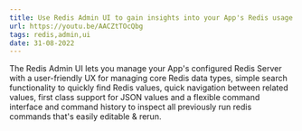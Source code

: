 ```yaml
---
title: Use Redis Admin UI to gain insights into your App's Redis usage
url: https://youtu.be/AACZtTOcQbg
tags: redis,admin,ui
date: 31-08-2022
---
```


The Redis Admin UI lets you manage your App's configured Redis Server with a user-friendly UX for managing core Redis data types, 
simple search functionality to quickly find Redis values, quick navigation between related values, 
first class support for JSON values and a flexible command interface and command history to inspect all previously run redis 
commands that's easily editable & rerun.
